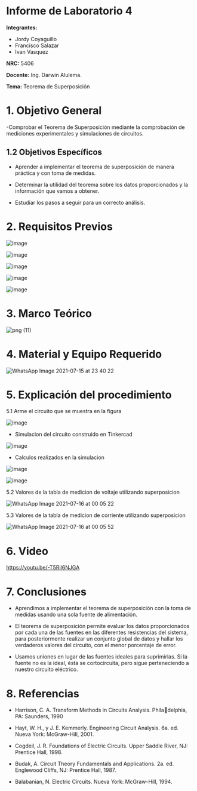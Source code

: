 # Informe de Laboratorio 4
**Integrantes:**

- Jordy Coyaguillo
- Francisco Salazar
- Ivan Vasquez

 **NRC:** 5406
 
 **Docente:** Ing. Darwin Alulema.
 
 **Tema:** Teorema de Superposición
# 1. Objetivo General
-Comprobar el Teorema de Superposición mediante la comprobación de mediciones experimentales y simulaciones de circuitos.

## 1.2 Objetivos Específicos

- Aprender a implementar el teorema de superposición de manera práctica y con  toma de medidas.

- Determinar la utilidad del teorema sobre los datos proporcionados y la información que vamos a obtener.

- Estudiar los pasos a seguir para un correcto análisis.

# 2. Requisitos Previos

![image](https://user-images.githubusercontent.com/85137954/125892710-d855667a-92e2-4584-a249-692c1ea433f8.png)

![image](https://user-images.githubusercontent.com/85137954/125892815-1c2a0f15-2588-474f-aa05-d8190e9dc630.png)

![image](https://user-images.githubusercontent.com/85137954/125892906-3f25dfdf-c934-404a-8c20-7e58895e777a.png)

![image](https://user-images.githubusercontent.com/85137954/125893014-cb1f7ffe-3e28-4191-9e6c-26be2796c25f.png)

![image](https://user-images.githubusercontent.com/85137954/125893074-ff103a35-be0b-4403-9f52-33ee180978b1.png)


# 3. Marco Teórico

![png (11)](https://user-images.githubusercontent.com/85137954/125890671-b5413ca7-e840-41f7-a329-885583a7a186.png)

# 4. Material y Equipo Requerido

![WhatsApp Image 2021-07-15 at 23 40 22](https://user-images.githubusercontent.com/85137954/125892778-8644b3a4-35e9-4f03-89c4-70f1189af62f.jpeg)

# 5. Explicación del procedimiento

5.1 Arme el circuito que se muestra en la figura

![image](https://user-images.githubusercontent.com/85137954/125893139-9c454278-f880-4498-848a-064b33ebb157.png)

- Simulacion del circuito construido en Tinkercad

![image](https://user-images.githubusercontent.com/85137954/125893179-1847c951-930c-4983-950a-1464d5f67a05.png)

- Calculos realizados en la simulacion

![image](https://user-images.githubusercontent.com/85137954/125893199-bbf15d6c-0ee2-4f47-9bea-afed425388fc.png)

![image](https://user-images.githubusercontent.com/85137954/125893213-95b2a8e7-6fff-45d4-892f-90edb9c3dd91.png)

5.2 Valores de la tabla de medicion de voltaje utilizando superposicion

![WhatsApp Image 2021-07-16 at 00 05 22](https://user-images.githubusercontent.com/85137954/125894664-a72331e6-89ac-4204-987f-69cb46e1be88.jpeg)

5.3 Valores de la tabla de medicion de corriente utilizando superposicion

![WhatsApp Image 2021-07-16 at 00 05 52](https://user-images.githubusercontent.com/85137954/125894693-b9a428f1-d1b9-4220-9e69-d380c6d0299f.jpeg)

# 6. Video

https://youtu.be/-T5RiI6NJGA
# 7. Conclusiones

- Aprendimos a implementar el teorema de superposición con la toma de medidas usando una sola fuente de alimentación.

- El teorema de superposición permite evaluar los datos proporcionados por cada una de las fuentes en las diferentes resistencias del sistema, para posteriormente realizar un conjunto global de datos y hallar los verdaderos valores del circuito, con el menor porcentaje de error.

- Usamos uniones en lugar de las fuentes ideales para suprimirlas. Si la fuente no es la ideal, ésta se cortocircuita, pero sigue perteneciendo a nuestro circuito eléctrico.


# 8. Referencias

- Harrison, C. A. Transform Methods in Circuits Analysis. Philadelphia, PA: Saunders, 1990

- Hayt, W. H., y J. E. Kemmerly. Engineering Circuit Analysis.
6a. ed. Nueva York: McGraw-Hill, 2001.

- Cogdeil, J. R. Foundations of Electric Circuits. Upper Saddle
River, NJ: Prentice Hall, 1998.

- Budak, A. Circuit Theory Fundamentals and Applications. 2a.
ed. Englewood Cliffs, NJ: Prentice Hall, 1987.

- Balabanian, N. Electric Circuits. Nueva York: McGraw-Hill, 1994.
